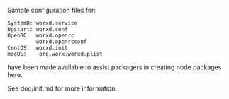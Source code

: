 Sample configuration files for:
```
SystemD: worxd.service
Upstart: worxd.conf
OpenRC:  worxd.openrc
         worxd.openrcconf
CentOS:  worxd.init
macOS:    org.worx.worxd.plist
```
have been made available to assist packagers in creating node packages here.

See doc/init.md for more information.
